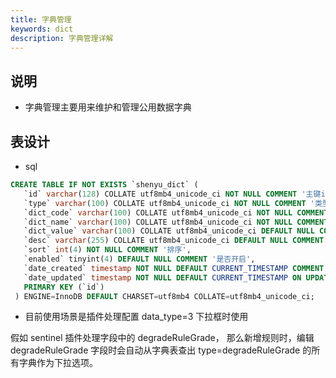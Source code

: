```yaml
---
title: 字典管理
keywords: dict
description: 字典管理详解
---
```


## 说明

* 字典管理主要用来维护和管理公用数据字典

## 表设计

* sql
```sql
CREATE TABLE IF NOT EXISTS `shenyu_dict` (
   `id` varchar(128) COLLATE utf8mb4_unicode_ci NOT NULL COMMENT '主键id',
   `type` varchar(100) COLLATE utf8mb4_unicode_ci NOT NULL COMMENT '类型',
   `dict_code` varchar(100) COLLATE utf8mb4_unicode_ci NOT NULL COMMENT '字典编码',
   `dict_name` varchar(100) COLLATE utf8mb4_unicode_ci NOT NULL COMMENT '字典名称',
   `dict_value` varchar(100) COLLATE utf8mb4_unicode_ci DEFAULT NULL COMMENT '字典值',
   `desc` varchar(255) COLLATE utf8mb4_unicode_ci DEFAULT NULL COMMENT '字典描述或备注',
   `sort` int(4) NOT NULL COMMENT '排序',
   `enabled` tinyint(4) DEFAULT NULL COMMENT '是否开启',
   `date_created` timestamp NOT NULL DEFAULT CURRENT_TIMESTAMP COMMENT '创建时间',
   `date_updated` timestamp NOT NULL DEFAULT CURRENT_TIMESTAMP ON UPDATE CURRENT_TIMESTAMP COMMENT '更新时间',
   PRIMARY KEY (`id`)
 ) ENGINE=InnoDB DEFAULT CHARSET=utf8mb4 COLLATE=utf8mb4_unicode_ci;
```

* 目前使用场景是插件处理配置 data_type=3 下拉框时使用 

假如 sentinel 插件处理字段中的 degradeRuleGrade， 那么新增规则时，编辑 degradeRuleGrade 字段时会自动从字典表查出 type=degradeRuleGrade 的所有字典作为下拉选项。


